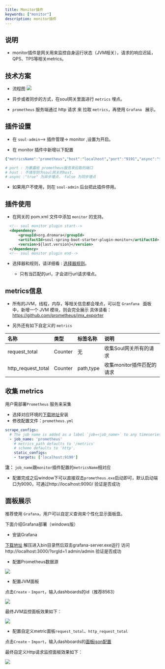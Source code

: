 ```yaml
---
title: Monitor插件
keywords: ["monitor"]
description: monitor插件
---
```


## 说明

* monitor插件是网关用来监控自身运行状态（JVM相关），请求的响应迟延，QPS、TPS等相关metrics。

## 技术方案

* 流程图 
    ![](https://yu199195.github.io/images/soul/soul-metrics.png)

* 异步或者同步的方式，在soul网关里面进行 `metrics` 埋点。

* `prometheus` 服务端通过 http 请求 来 拉取  `metrics`，再使用 `Grafana ` 展示。

## 插件设置

* 在 `soul-admin`--> 插件管理-> monitor ,设置为开启。

* 在 monitor 插件中新增以下配置

```yaml
{"metricsName":"prometheus","host":"localhost","port":"9191","async":"true"}

# port : 为暴露给 prometheus服务来拉取的端口
# host : 不填写则为soul网关的host.
# async :"true" 为异步埋点， false 为同步埋点
```

* 如果用户不使用，则在 `soul-admin` 后台把此插件停用。

## 插件使用

* 在网关的 pom.xml 文件中添加 `monitor` 的支持。

```xml
  <!-- soul monitor plugin start-->
  <dependency>
      <groupId>org.dromara</groupId>
      <artifactId>soul-spring-boot-starter-plugin-monitor</artifactId>
      <version>${last.version}</version>
  </dependency>
  <!-- soul monitor plugin end-->
``` 
* 选择器和规则，请详细看 : [选择器规则](../selector-and-rule)。
   
   * 只有当匹配的url，才会进行url请求埋点。

## metrics信息

* 所有的JVM，线程，内存，等相关信息都会埋点，可以在 `Granfana ` 面板中，新增一个 JVM 模块，则会完全展示 具体请看：https://github.com/prometheus/jmx_exporter

* 另外还有如下自定义的 `metrics` 

| 名称                      | 类型                  |标签名称       | 说明                  |
|:------------------------ |:--------------------- |:-------------|:-------------------- |
|request_total             |Counter                | 无           |收集Soul网关所有的请求 |
|http_request_total        |Counter                 | path,type    |收集monitor插件匹配的请求| 

## 收集 metrics

用户需部署`Prometheus` 服务来采集

* 选择对应环境的[下载地址](https://prometheus.io/download/)安装
* 修改配置文件：`prometheus.yml`

 ```yaml
 scrape_configs:
   # The job name is added as a label `job=<job_name>` to any timeseries scraped from this config.
   - job_name: 'prometheus'
     # metrics_path defaults to '/metrics'
     # scheme defaults to 'http'.
     static_configs:
     - targets: ['localhost:9190']
 ```
**注：** `job_name`跟`monitor`插件配置的`metricsName`相对应

* 配置完成之后window下可以直接双击`prometheus.exe`启动即可，默认启动端口为9090，可通过http://localhost:9090/ 验证是否成功

## 面板展示

推荐使用 `Grafana`，用户可以自定义查询来个性化显示面板盘。

下面介绍Grafana部署（windows版）

* 安装Grafana

[下载地址](https://dl.grafana.com/oss/release/grafana-7.4.2.windows-amd64.zip) 解压进入bin目录然后双击grafana-server.exe运行 访问http://localhost:3000/?orgId=1 admin/admin 验证是否成功

* 配置Prometheus数据源

![](/img/soul/monitor/prometheus-datasource.png)

* 配置JVM面板

点击`Create` - `Import`，输入dashboards的id（推荐8563）

![](/img/soul/monitor/jvm-import.png)

最终JVM监控面板效果如下：

![](/img/soul/monitor/jvm.png)

* 配置自定义metric面板`request_total`、`http_request_total`

点击`Create` - `Import`，输入dashboards的[面板json配置](https://shenyu.apache.org/img/soul/monitor/request_metric_dashboard.json)

最终自定义Http请求监控面板效果如下：

![](/img/soul/monitor/request-metric.png)


